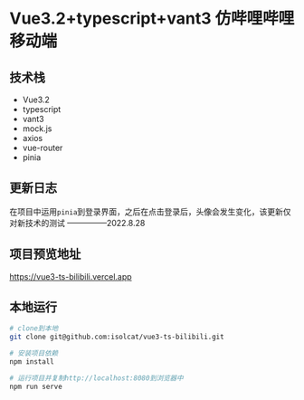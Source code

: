 # Vue3.2+typescript+vant3 仿哔哩哔哩移动端

## 技术栈

- Vue3.2
- typescript
- vant3
- mock.js
- axios
- vue-router
- pinia

## 更新日志
在项目中运用`pinia`到登录界面，之后在点击登录后，头像会发生变化，该更新仅对新技术的测试
                                                                                                                                                         —————2022.8.28



## 项目预览地址

https://vue3-ts-bilibili.vercel.app



## 本地运行

```bash
# clone到本地
git clone git@github.com:isolcat/vue3-ts-bilibili.git

# 安装项目依赖
npm install

# 运行项目并复制http://localhost:8080到浏览器中
npm run serve
```

